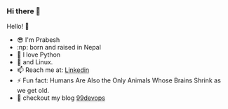 ### Hi there 👋

<!--
**pgaijin66/pgaijin66** is a ✨ _special_ ✨ repository because its `README.md` (this file) appears on your GitHub profile.
-->

Hello! :wave:
- :sunglasses: I'm Prabesh
- :np: born and raised in Nepal
- :snake: I love Python 
- :penguin: and Linux.
- 📫 Reach me at: [Linkedin](https://www.linkedin.com/in/prabeshthapa)
- ⚡ Fun fact: Humans Are Also the Only Animals Whose Brains Shrink as we get old.
- :eyes: checkout my blog [99devops](https://www.99devops.com)

